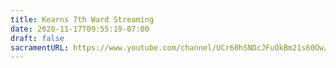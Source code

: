 ```yaml
---
title: Kearns 7th Ward Streaming
date: 2020-11-17T09:55:19-07:00
draft: false
sacramentURL: https://www.youtube.com/channel/UCr60hSNDcJFuOkBm21s60Ow/live
---
```


